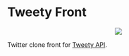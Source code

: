 <h1>Tweety Front</h1>
<p align="center">
  <img src="https://www.nationalnannies.com/wp-content/uploads/2012/03/tweety.jpg" />
</p>


Twitter clone front for [Tweety API](https://github.com/darkheart101/Tweety).
